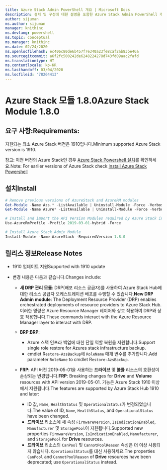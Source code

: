 ```yaml
---
title: Azure Stack Admin PowerShell 개요 | Microsoft Docs
description: 설치 및 구성에 대한 설명을 포함한 Azure Stack Admin PowerShell 개요입니다.
author: sijuman
ms.author: sijuman
manager: knithinc
ms.devlang: powershell
ms.topic: conceptual
ms.manager: knithinc
ms.date: 02/24/2020
ms.openlocfilehash: ec406c80de6b457f7e340a23fe8caf2ab83be46a
ms.sourcegitcommit: a6f2fc500242de6248224278d743fd09aac2fafd
ms.translationtype: HT
ms.contentlocale: ko-KR
ms.lasthandoff: 03/04/2020
ms.locfileid: "78264413"
---
```

# <a name="azure-stack-module-180"></a><span data-ttu-id="1cf8f-103">Azure Stack 모듈 1.8.0</span><span class="sxs-lookup"><span data-stu-id="1cf8f-103">Azure Stack Module 1.8.0</span></span>

## <a name="requirements"></a><span data-ttu-id="1cf8f-104">요구 사항:</span><span class="sxs-lookup"><span data-stu-id="1cf8f-104">Requirements:</span></span>

<span data-ttu-id="1cf8f-105">지원되는 최소 Azure Stack 버전은 1910입니다.</span><span class="sxs-lookup"><span data-stu-id="1cf8f-105">Minimum supported Azure Stack version is 1910.</span></span>

<span data-ttu-id="1cf8f-106">참고: 이전 버전의 Azure Stack인 경우 [Azure Stack Powershell 설치](https://docs.microsoft.com/azure/azure-stack/azure-stack-powershell-install#install-azure-stack-powershell)를 확인하세요.</span><span class="sxs-lookup"><span data-stu-id="1cf8f-106">Note: For earlier versions of Azure Stack check [Install Azure Stack Powershell](https://docs.microsoft.com/azure/azure-stack/azure-stack-powershell-install#install-azure-stack-powershell)</span></span>

## <a name="install"></a><span data-ttu-id="1cf8f-107">설치</span><span class="sxs-lookup"><span data-stu-id="1cf8f-107">Install</span></span>

```powershell
# Remove previous versions of AzureStack and AzureRM modules
Get-Module -Name Azs.* -ListAvailable | Uninstall-Module -Force -Verbose
Get-Module -Name Azure* -ListAvailable | Uninstall-Module -Force -Verbose

# Install and import the API Version Modules required by Azure Stack into the current PowerShell session.
Use-AzureRmProfile -Profile 2019-03-01-hybrid -Force

# Install Azure Stack Admin Module
Install-Module -Name AzureStack -RequiredVersion 1.8.0
```

## <a name="release-notes"></a><span data-ttu-id="1cf8f-108">릴리스 정보</span><span class="sxs-lookup"><span data-stu-id="1cf8f-108">Release Notes</span></span>

* <span data-ttu-id="1cf8f-109">1910 업데이트 지원</span><span class="sxs-lookup"><span data-stu-id="1cf8f-109">Supported with 1910 update</span></span>
* <span data-ttu-id="1cf8f-110">변경 내용은 다음과 같습니다.</span><span class="sxs-lookup"><span data-stu-id="1cf8f-110">Changes include:</span></span>

    - <span data-ttu-id="1cf8f-111">**새 DRP 관리 모듈**: DRP(배포 리소스 공급자)를 사용하여 Azure Stack Hub에 대한 리소스 공급자 오케스트레이션 배포를 수행할 수 있습니다.</span><span class="sxs-lookup"><span data-stu-id="1cf8f-111">**New DRP Admin module**: The Deployment Resource Provider (DRP) enables orchestrated deployments of resource providers to Azure Stack Hub.</span></span> <span data-ttu-id="1cf8f-112">이러한 명령은 Azure Resource Manager 레이어와 상호 작용하여 DRP와 상호 작용합니다.</span><span class="sxs-lookup"><span data-stu-id="1cf8f-112">These commands interact with the Azure Resource Manager layer to interact with DRP.</span></span>

    - <span data-ttu-id="1cf8f-113">**BRP**:</span><span class="sxs-lookup"><span data-stu-id="1cf8f-113">**BRP**:</span></span>
        - <span data-ttu-id="1cf8f-114">Azure 스택 인프라 백업에 대한 단일 역할 복원을 지원합니다.</span><span class="sxs-lookup"><span data-stu-id="1cf8f-114">Support single role restore for Azures stack infrastructure backup.</span></span>
        - <span data-ttu-id="1cf8f-115">cmdlet R`estore-AzsBackup`에 `RoleName` 매개 변수를 추가합니다.</span><span class="sxs-lookup"><span data-stu-id="1cf8f-115">Add parameter `RoleName` to cmdlet R`estore-AzsBackup`.</span></span>

    - <span data-ttu-id="1cf8f-116">**FRP**: API 버전 2019-05-01을 사용하는 **드라이브** 및 **볼륨** 리소스의 호환성이 손상되는 변경입니다.</span><span class="sxs-lookup"><span data-stu-id="1cf8f-116">**FRP**: Breaking changes for **Drive** and **Volume** resources with API version 2019-05-01.</span></span> <span data-ttu-id="1cf8f-117">기능은 Azure Stack 1910 이상에서 지원됩니다.</span><span class="sxs-lookup"><span data-stu-id="1cf8f-117">The features are supported by Azure Stack Hub 1910 and later:</span></span>
        - <span data-ttu-id="1cf8f-118">ID 값, `Name`, `HealthStatus` 및 `OperationalStatus`가 변경되었습니다.</span><span class="sxs-lookup"><span data-stu-id="1cf8f-118">The value of ID, `Name`, `HealthStatus`, and `OperationalStatus` have been changed.</span></span>
        - <span data-ttu-id="1cf8f-119">**드라이브** 리소스에 새 속성 `FirmwareVersion`, `IsIndicationEnabled`, `Manufacturer` 및 `StoragePool`이 지원됩니다.</span><span class="sxs-lookup"><span data-stu-id="1cf8f-119">Supported new properties `FirmwareVersion`, `IsIndicationEnabled`, `Manufacturer`, and `StoragePool` for **Drive** resources.</span></span>
        - <span data-ttu-id="1cf8f-120">**드라이브** 리소스의 `CanPool` 및 `CannotPoolReason` 속성은 더 이상 사용되지 않습니다. `OperationalStatus`를 대신 사용하세요.</span><span class="sxs-lookup"><span data-stu-id="1cf8f-120">The properties `CanPool` and `CannotPoolReason` of **Drive** resources have been deprecated; use `OperationalStatus` instead.</span></span>
